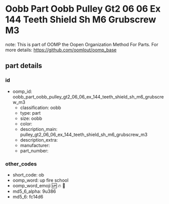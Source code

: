 # Oobb Part Oobb Pulley Gt2 06 06 Ex 144 Teeth Shield Sh M6 Grubscrew M3  

note: This is part of OOMP the Oopen Organization Method For Parts. For more details: https://github.com/oomlout/oomp_base

##  part details





### id
* oomp_id: oobb_part_oobb_pulley_gt2_06_06_ex_144_teeth_shield_sh_m6_grubscrew_m3
  * classification: oobb
  * type: part
  * size: oobb
  * color: 
  * description_main: pulley_gt2_06_06_ex_144_teeth_shield_sh_m6_grubscrew_m3
  * description_extra: 
  * manufacturer: 
  * part_number: 

### other_codes
* short_code: ob
* oomp_word: up fire school
* oomp_word_emoji :up: :fire: :school:
* md5_6_alpha: 9u386
* md5_6: fc14d6